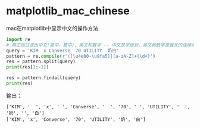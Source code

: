 # matplotlib_mac_chinese
mac在matplotlib中显示中文的操作方法


```python
import re
# 用正则过滤出中文(简中、繁中)、英文和数字 -- 中文是字级别，英文和数字是最长的连续串。
query = 'KIM  x Converse  70 UTILITY  奶白'
pattern = re.compile(r'([\u4e00-\u9fa5]|[a-zA-Z]+|\d+)') 
res = pattern.split(query)
print(res[1:-1])

res = pattern.findall(query)
print(res)
```

输出：  
```
['KIM', '  ', 'x', ' ', 'Converse', '  ', '70', ' ', 'UTILITY', '  ', '奶', '', '白']
['KIM', 'x', 'Converse', '70', 'UTILITY', '奶', '白']
```
